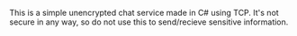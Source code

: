 This is a simple unencrypted chat service made in C# using TCP. It's not secure in any way, so do not use this to send/recieve sensitive information.
